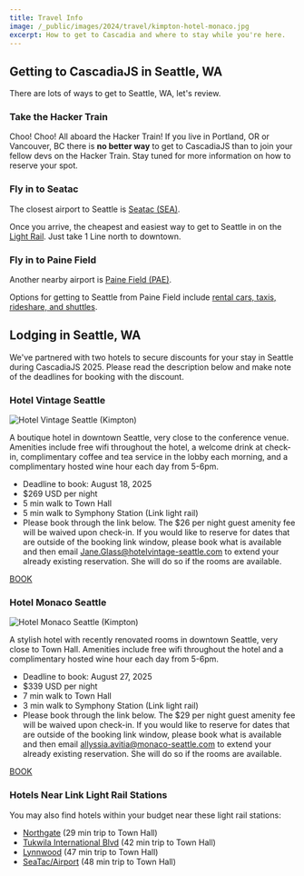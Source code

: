 ```yaml
---
title: Travel Info
image: /_public/images/2024/travel/kimpton-hotel-monaco.jpg
excerpt: How to get to Cascadia and where to stay while you're here.
---
```


## Getting to CascadiaJS in Seattle, WA

There are lots of ways to get to Seattle, WA, let's review.

### Take the Hacker Train

Choo! Choo! All aboard the Hacker Train! If you live in Portland, OR or Vancouver, BC there is **no better way** to get to CascadiaJS than to join your fellow devs on the Hacker Train. Stay tuned for more information on how to reserve your spot.

### Fly in to Seatac

The closest airport to Seattle is [Seatac (SEA)](https://www.portseattle.org/sea-tac). 

Once you arrive, the cheapest and easiest way to get to Seattle in on the [Light Rail](https://www.soundtransit.org/ride-with-us/stops-stations/seatac-airport-station). Just take 1 Line north to downtown.

### Fly in to Paine Field

Another nearby airport is [Paine Field (PAE)](https://www.painefield.com/). 

Options for getting to Seattle from Paine Field include [rental cars, taxis, rideshare, and shuttles](https://flypainefield.com/about/location).

## Lodging in Seattle, WA

We've partnered with two hotels to secure discounts for your stay in Seattle during CascadiaJS 2025. Please read the description below and make note of the deadlines for booking with the discount.

### Hotel Vintage Seattle

![Hotel Vintage Seattle (Kimpton)](/_public/images/2025/kimpton-seattle.jpg)

A boutique hotel in downtown Seattle, very close to the conference venue. Amenities include free wifi throughout the hotel, a welcome drink at check-in, complimentary coffee and tea service in the lobby each morning, and a complimentary hosted wine hour each day from 5-6pm.

* Deadline to book: <span class="highlight warning">August 18, 2025</span>
* $269 USD per night
* 5 min walk to Town Hall
* 5 min walk to Symphony Station (Link light rail)
* Please book through the link below. The $26 per night guest amenity fee will be waived upon check-in. If you would like to reserve for dates that are outside of the booking link window, please book what is available and then email Jane.Glass@hotelvintage-seattle.com to extend your already existing reservation. She will do so if the rooms are available.

<div class="cta secondary"><a href="https://www.kimptonhotels.com/redirect?path=asearch&brandCode=KI&localeCode=en&regionCode=1&hotelCode=SEAVP&checkInDate=17&checkInMonthYear=082025&checkOutDate=20&checkOutMonthYear=082025&rateCode=6CBARC&_PMID=99801505&GPC=CJS&cn=no&viewfullsite=true">BOOK</a></div>

### Hotel Monaco Seattle

![Hotel Monaco Seattle (Kimpton)](/_public/images/2024/travel/kimpton-hotel-monaco.jpg)

A stylish hotel with recently renovated rooms in downtown Seattle, very close to Town Hall. Amenities include free wifi throughout the hotel and a complimentary hosted wine hour each day from 5-6pm.

* Deadline to book: <span class="highlight warning">August 27, 2025</span>
* $339 USD per night 
* 7 min walk to Town Hall
* 3 min walk to Symphony Station (Link light rail)
* Please book through the link below. The $29 per night guest amenity fee will be waived upon check-in. If you would like to reserve for dates that are outside of the booking link window, please book what is available and then email allyssia.avitia@monaco-seattle.com to extend your already existing reservation. She will do so if the rooms are available.

<div class="cta secondary"><a href="https://www.kimptonhotels.com/redirect?path=asearch&brandCode=KI&localeCode=en&regionCode=1&hotelCode=SEASM&checkInDate=17&checkInMonthYear=082025&checkOutDate=20&checkOutMonthYear=082025&rateCode=6CBARC&_PMID=99801505&GPC=JS5&cn=no&viewfullsite=true">BOOK</a></div>



### Hotels Near Link Light Rail Stations

You may also find hotels within your budget near these light rail stations:

* <a href="https://maps.app.goo.gl/D9qDicWdB85CUdyk7">Northgate</a> (29 min trip to Town Hall)
* <a href="https://maps.app.goo.gl/2JVNj7cRezShFE7a9">Tukwila International Blvd</a> (42 min trip to Town Hall) 
* <a href="https://maps.app.goo.gl/owvWeSKwKZmWiZDLA">Lynnwood</a> (47 min trip to Town Hall)
* <a href="https://maps.app.goo.gl/wqCkznCYG9cnXWtU9">SeaTac/Airport</a> (48 min trip to Town Hall)


